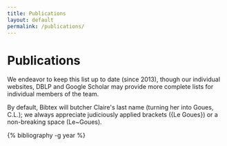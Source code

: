 ```yaml
---
title: Publications
layout: default
permalink: /publications/
---
```


# Publications

We endeavor to keep this list up to date (since 2013), though our individual
websites, DBLP and Google Scholar may provide more complete lists for individual
members of the team.

By default, Bibtex will butcher Claire's last name (turning her into Goues,
C.L.); we always appreciate judiciously applied brackets ({Le Goues}) or a
non-breaking space (Le~Goues).

{% bibliography -g year %}
